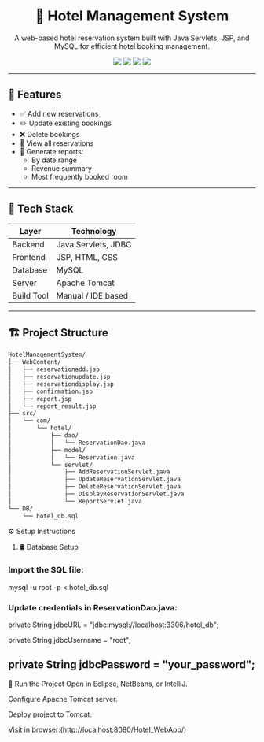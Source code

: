 <h1 align="center">🏨 Hotel Management System</h1>

<p align="center">
  A web-based hotel reservation system built with Java Servlets, JSP, and MySQL for efficient hotel booking management.
</p>

<p align="center">
  <img src="https://img.shields.io/badge/Java-ED8B00?style=for-the-badge&logo=java&logoColor=white"/>
  <img src="https://img.shields.io/badge/JSP-007396?style=for-the-badge&logo=java&logoColor=white"/>
  <img src="https://img.shields.io/badge/Tomcat-F8DC75?style=for-the-badge&logo=apachetomcat&logoColor=black"/>
  <img src="https://img.shields.io/badge/MySQL-00758F?style=for-the-badge&logo=mysql&logoColor=white"/>
</p>

---

## 🚀 Features

- ✅ Add new reservations
- ✏️ Update existing bookings
- ❌ Delete bookings
- 📂 View all reservations
- 📅 Generate reports:
  - By date range
  - Revenue summary
  - Most frequently booked room

---

## 🧰 Tech Stack

| Layer        | Technology               |
|--------------|---------------------------|
| Backend      | Java Servlets, JDBC       |
| Frontend     | JSP, HTML, CSS            |
| Database     | MySQL                     |
| Server       | Apache Tomcat             |
| Build Tool   | Manual / IDE based        |

---

## 🏗️ Project Structure

```bash
HotelManagementSystem/
├── WebContent/
│   ├── reservationadd.jsp
│   ├── reservationupdate.jsp
│   ├── reservationdisplay.jsp
│   ├── confirmation.jsp
│   ├── report.jsp
│   └── report_result.jsp
├── src/
│   └── com/
│       └── hotel/
│           ├── dao/
│           │   └── ReservationDao.java
│           ├── model/
│           │   └── Reservation.java
│           └── servlet/
│               ├── AddReservationServlet.java
│               ├── UpdateReservationServlet.java
│               ├── DeleteReservationServlet.java
│               ├── DisplayReservationServlet.java
│               └── ReportServlet.java
└── DB/
    └── hotel_db.sql

```

⚙️ Setup Instructions
1. 🛢️ Database Setup
### Import the SQL file:

mysql -u root -p < hotel_db.sql

### Update credentials in ReservationDao.java:

private String jdbcURL = "jdbc:mysql://localhost:3306/hotel_db";

private String jdbcUsername = "root";

private String jdbcPassword = "your_password";
----------------------

🧩 Run the Project
Open in Eclipse, NetBeans, or IntelliJ.

Configure Apache Tomcat server.

Deploy project to Tomcat.

Visit in browser:(http://localhost:8080/Hotel_WebApp/)

